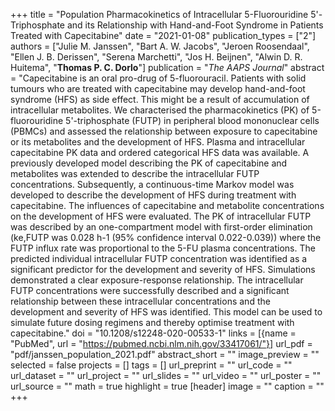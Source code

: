 +++
title = "Population Pharmacokinetics of Intracellular 5-Fluorouridine 5'-Triphosphate and its Relationship with Hand-and-Foot Syndrome in Patients Treated with Capecitabine"
date = "2021-01-08"
publication_types = ["2"]
authors = ["Julie M. Janssen", "Bart A. W. Jacobs", "Jeroen Roosendaal", "Ellen J. B. Derissen", "Serena Marchetti", "Jos H. Beijnen", "Alwin D. R. Huitema", "**Thomas P. C. Dorlo**"]
publication = "_The AAPS Journal_"
abstract = "Capecitabine is an oral pro-drug of 5-fluorouracil. Patients with solid tumours who are treated with capecitabine may develop hand-and-foot syndrome (HFS) as side effect. This might be a result of accumulation of intracellular metabolites. We characterised the pharmacokinetics (PK) of 5-fluorouridine 5'-triphosphate (FUTP) in peripheral blood mononuclear cells (PBMCs) and assessed the relationship between exposure to capecitabine or its metabolites and the development of HFS. Plasma and intracellular capecitabine PK data and ordered categorical HFS data was available. A previously developed model describing the PK of capecitabine and metabolites was extended to describe the intracellular FUTP concentrations. Subsequently, a continuous-time Markov model was developed to describe the development of HFS during treatment with capecitabine. The influences of capecitabine and metabolite concentrations on the development of HFS were evaluated. The PK of intracellular FUTP was described by an one-compartment model with first-order elimination (ke,FUTP was 0.028 h-1 (95% confidence interval 0.022-0.039)) where the FUTP influx rate was proportional to the 5-FU plasma concentrations. The predicted individual intracellular FUTP concentration was identified as a significant predictor for the development and severity of HFS. Simulations demonstrated a clear exposure-response relationship. The intracellular FUTP concentrations were successfully described and a significant relationship between these intracellular concentrations and the development and severity of HFS was identified. This model can be used to simulate future dosing regimens and thereby optimise treatment with capecitabine."
doi = "10.1208/s12248-020-00533-1"
links = [{name = "PubMed", url = "https://pubmed.ncbi.nlm.nih.gov/33417061/"}]
url_pdf = "pdf/janssen_population_2021.pdf"
abstract_short = ""
image_preview = ""
selected = false
projects = []
tags = []
url_preprint = ""
url_code = ""
url_dataset = ""
url_project = ""
url_slides = ""
url_video = ""
url_poster = ""
url_source = ""
math = true
highlight = true
[header]
image = ""
caption = ""
+++

